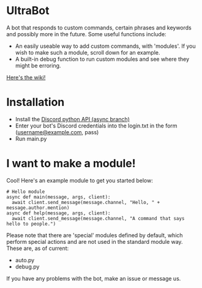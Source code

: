 # UltraBot

A bot that responds to custom commands, certain phrases and keywords and possibly more in the future. Some useful functions include:

- An easily useable way to add custom commands, with 'modules'. If you wish to make such a module, scroll down for an example.
- A built-in debug function to run custom modules and see where they might be erroring.

[Here's the wiki!](https://github.com/elephantLocator/UltraBot/wiki)

# Installation

- Install the [Discord python API (async branch)](https://github.com/Rapptz/discord.py)
- Enter your bot's Discord credentials into the login.txt in the form (username@example.com, pass)
- Run main.py

# I want to make a module!

Cool! Here's an example module to get you started below:
```
# Hello module
async def main(message, args, client):
  await client.send_message(message.channel, "Hello, " + message.author.mention)
async def help(message, args, client):
  await client.send_message(message.channel, "A command that says hello to people.")
```

Please note that there are 'special' modules defined by default, which perform special actions and are not used in the standard module way. These are, as of current:
- auto.py
- debug.py

If you have any problems with the bot, make an issue or message us.
